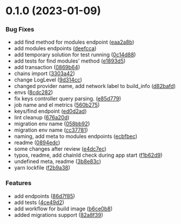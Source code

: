 # 0.1.0 (2023-01-09)


### Bug Fixes

* add find method for modules endpoint ([eaa2a8b](https://github.com/lidofinance/lido-node-operators-keys-api/commit/eaa2a8bd58afccf4d657eaf7ebc3a7d7daae79d1))
* add modules endpoints ([deefcca](https://github.com/lidofinance/lido-node-operators-keys-api/commit/deefcca1d7b2b36026bab74aa09a6c97fa495c7f))
* add temporary solution for test running ([0c14d88](https://github.com/lidofinance/lido-node-operators-keys-api/commit/0c14d8827350e22a8e85b2525f8c7bf5ef7db9b1))
* add tests for find modules' method ([e1893d5](https://github.com/lidofinance/lido-node-operators-keys-api/commit/e1893d5b790aa32397c498efc78534cb9fb20d17))
* add transaction ([0869b64](https://github.com/lidofinance/lido-node-operators-keys-api/commit/0869b642ddff3062f84028d819893bf0985ed010))
* chains import ([3303a42](https://github.com/lidofinance/lido-node-operators-keys-api/commit/3303a42f7fd6458e76cd61802b65cbe07882bfad))
* change LogLevel ([9d314cc](https://github.com/lidofinance/lido-node-operators-keys-api/commit/9d314cc9c0170d99fcc2b8a297d65dd19c7edee8))
* changed provider name, add network label to build_info ([d82bafd](https://github.com/lidofinance/lido-node-operators-keys-api/commit/d82bafd1ba7a11f2db47f8d54064f055e6ea86a6))
* envs ([8cdc282](https://github.com/lidofinance/lido-node-operators-keys-api/commit/8cdc28256331c017bf8827f477a21d4f3f839326))
* fix keys controller query parsing. ([e85d779](https://github.com/lidofinance/lido-node-operators-keys-api/commit/e85d7799ea7c242eeefdd15c374f3a08b925ddc8))
* job name and el metrics ([560b275](https://github.com/lidofinance/lido-node-operators-keys-api/commit/560b2757100e60dab59fbb5c2a286861a8ae95f8))
* keys/find endpoint ([ed0d2ad](https://github.com/lidofinance/lido-node-operators-keys-api/commit/ed0d2ad3fa93d92feceb731fd4a1ce199a385116))
* lint cleanup ([676a20d](https://github.com/lidofinance/lido-node-operators-keys-api/commit/676a20d636b68ca50df127a17f1a250d9e44362b))
* migration env name ([058bb92](https://github.com/lidofinance/lido-node-operators-keys-api/commit/058bb92838f6095360fdc8fcd7d464a2c0278ae0))
* migration env name ([cc37781](https://github.com/lidofinance/lido-node-operators-keys-api/commit/cc3778156e1243f1225349558a5f97b2692fb5b0))
* naming, add meta to modules endpoints ([ecbfbec](https://github.com/lidofinance/lido-node-operators-keys-api/commit/ecbfbecb769d1bd04255a5ed24044e3adc3dfa78))
* readme ([0894edc](https://github.com/lidofinance/lido-node-operators-keys-api/commit/0894edcc2595077da8c0a33f54217eaa05231a5e))
* some changes after review ([e4dc7ec](https://github.com/lidofinance/lido-node-operators-keys-api/commit/e4dc7eca44838eac95bf709e2f0047c730bd43c2))
* typos, readme, add chainId check during app start ([f1b62d9](https://github.com/lidofinance/lido-node-operators-keys-api/commit/f1b62d9b6be37289508e1da0215fe321964e9e47))
* undefined meta, readme ([3b8e83c](https://github.com/lidofinance/lido-node-operators-keys-api/commit/3b8e83cfb983e12e397a4eb8ab21fa33679eb7cc))
* yarn lockfile ([f2b9a38](https://github.com/lidofinance/lido-node-operators-keys-api/commit/f2b9a38f1633e791c7872791a944e9a500140203))


### Features

* add endpoints ([86d7f85](https://github.com/lidofinance/lido-node-operators-keys-api/commit/86d7f85dac21e3ade4c2aaaaa76d733095481fab))
* add tests ([4ce49d2](https://github.com/lidofinance/lido-node-operators-keys-api/commit/4ce49d291f20190740ae3612470c242ca43ca686))
* add workflow for build image ([b6ce0b8](https://github.com/lidofinance/lido-node-operators-keys-api/commit/b6ce0b8d8bd75393d6fb893c4ee0583cc291bdd0))
* added migrations support ([82a8f39](https://github.com/lidofinance/lido-node-operators-keys-api/commit/82a8f392f5f99f82ab6e0f50e9f55bff6dac41fe))



